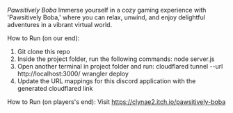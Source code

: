 *Pawsitively Boba*
Immerse yourself in a cozy gaming experience with 'Pawsitively Boba,' where you can relax, unwind, and enjoy delightful adventures in a vibrant virtual world.

How to Run (on our end):
1. Git clone this repo
2. Inside the project folder, run the following commands:
node server.js
3. Open another terminal in project folder and run:
cloudflared tunnel --url http://localhost:3000/
wrangler deploy
4. Update the URL mappings for this discord application with the generated cloudflared link

How to Run (on players's end):
Visit https://clynae2.itch.io/pawsitively-boba
